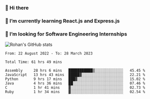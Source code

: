 ### 👋 Hi there 

<!--
**rohznmdev/rohznmdev** is a ✨ _special_ ✨ repository because its `README.md` (this file) appears on your GitHub profile.

Here are some ideas to get you started:

- 🔭 I’m currently working on ...
- 🌱 I’m currently learning Ruby and Ruby on Rails
- 👯 I’m looking to collaborate on ...
- 🤔 I’m looking for help with ...
- 💬 Ask me about ...
- 📫 How to reach me: ...
- 😄 Pronouns: ...
- ⚡ Fun fact: ...
-->
### 🌱 I’m currently learning React.js and Express.js
### 🤔 I’m looking for Software Engineering Internships
![Rohan's GitHub stats](https://github-readme-stats.vercel.app/api?username=rohznmdev&theme=dark&show_icons=true)

<!--START_SECTION:waka-->

```text
From: 22 August 2022 - To: 28 March 2023

Total Time: 61 hrs 49 mins

Assembly     28 hrs 6 mins   ███████████▒░░░░░░░░░░░░░   45.45 %
JavaScript   13 hrs 43 mins  █████▓░░░░░░░░░░░░░░░░░░░   22.21 %
Python       9 hrs 17 mins   ███▓░░░░░░░░░░░░░░░░░░░░░   15.02 %
Java         4 hrs 36 mins   ██░░░░░░░░░░░░░░░░░░░░░░░   07.46 %
C            1 hr 41 mins    ▓░░░░░░░░░░░░░░░░░░░░░░░░   02.73 %
Ruby         1 hr 34 mins    ▓░░░░░░░░░░░░░░░░░░░░░░░░   02.54 %
```

<!--END_SECTION:waka-->

